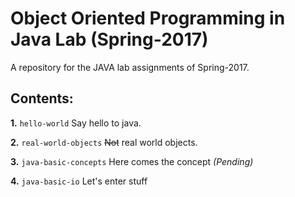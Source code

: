 # Object Oriented Programming in Java Lab (Spring-2017)
A repository for the JAVA lab assignments of Spring-2017.


## Contents:

**1.** `hello-world` Say hello to java.

**2.** `real-world-objects` ~~Not~~ real world objects.

**3.** `java-basic-concepts` Here comes the concept _(Pending)_

**4.** `java-basic-io` Let's enter stuff
